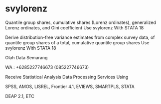# svylorenz
Quantile group shares, cumulative shares (Lorenz ordinates), generalized Lorenz ordinates, and Gini coefficient Use svylorenz With STATA 18

Derive distribution-free variance estimates from complex survey data, of quantile group shares of a total, cumulative quantile group shares Use svylorenz With STATA 18

Olah Data Semarang

WA : +6285227746673 (085227746673)

Receive Statistical Analysis Data Processing Services Using

SPSS, AMOS, LISREL, Frontier 4.1, EVIEWS, SMARTPLS, STATA

DEAP 2.1, ETC
